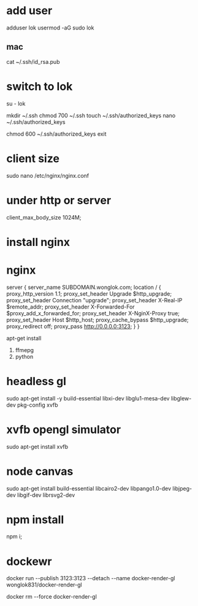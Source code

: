 # add user

adduser lok
usermod -aG sudo lok

## mac
cat ~/.ssh/id_rsa.pub

# switch to lok
su - lok

mkdir ~/.ssh
chmod 700 ~/.ssh
touch ~/.ssh/authorized_keys
nano ~/.ssh/authorized_keys

chmod 600 ~/.ssh/authorized_keys
exit

# client size
sudo nano /etc/nginx/nginx.conf
# under http or server
client_max_body_size 1024M;

# install nginx

# nginx

server {
    server_name SUBDOMAIN.wonglok.com;
    location / {
      proxy_http_version 1.1;
      proxy_set_header Upgrade $http_upgrade;
      proxy_set_header Connection "upgrade";
      proxy_set_header X-Real-IP $remote_addr;
      proxy_set_header X-Forwarded-For $proxy_add_x_forwarded_for;
      proxy_set_header X-NginX-Proxy true;
      proxy_set_header Host $http_host;
      proxy_cache_bypass $http_upgrade;
      proxy_redirect off;
      proxy_pass http://0.0.0.0:3123;
    }
}


apt-get install

1. ffmepg
3. python

# headless gl
sudo apt-get install -y build-essential libxi-dev libglu1-mesa-dev libglew-dev pkg-config xvfb

# xvfb opengl simulator
sudo apt-get install xvfb

# node canvas
sudo apt-get install build-essential libcairo2-dev libpango1.0-dev libjpeg-dev libgif-dev librsvg2-dev

# npm install
npm i;

# dockewr
docker run --publish 3123:3123 --detach --name docker-render-gl wonglok831/docker-render-gl

docker rm --force docker-render-gl